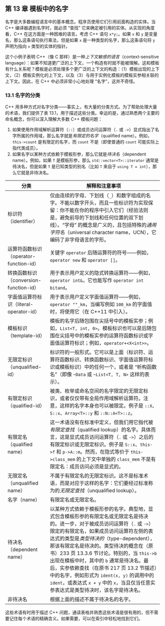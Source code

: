 ## 第 13 章    模板中的名字

名字是大多数编程语言中的基本概念。程序员使用它们引用前面构造的实体。当 C++ 编译器遇到名字时，就必须 “查找” 它来确定被引用的实体。从实现的角度看，C++ 在这方面是一种困难的语言。考虑 C++ 语句 `x*y;`。如果 `x` 和 `y` 是变量名，那么这条语句执行乘法，但是如果 `x` 是一种类型的名字，那么这条语句将 `y` 声明为指向 `x` 类型的实体的指针。

这个小例子表明 C++（像 C 那样）是一种*上下文敏感的语言*（context-sensitive language）：如果不知道更广泛的上下文，一个构造有时就不能被理解。这和模板有什么关系呢？模板是必须处理多个更广泛的上下文的构造：（1）模板出现的上下文，（2）模板实例化的上下文，以及（3）与用于实例化模板的模板实参相关联的上下文。因此，在 C++ 中必须非常小心地处理 “名字”，这并不奇怪。

### 13.1    名字的分类

C++ 用多种方式对名字分类——事实上，有大量的分类方式。为了帮助处理大量的术语，我们提供了表 13.1，用于描述这些分类。幸运的是，通过熟悉两个主要的命名概念，你可以深入理解大多数 C++ 模板问题：

1. 如果使用作用域解析运算符（`::`）或成员访问运算符（`.` 或 `->`）显式指出了名字所属的作用域，那么名字就是*有限定的名字*（qualified name）。例如，`this->count` 是有限定的名字，而 `count` 不是（即使普通的 `count` 可能实际上指代类成员）。
2. 如果名字以某种方式依赖于模板形参，那么它就是*待决名*（dependent name）。例如，如果 `T` 是模板形参，那么 `std::vector<T>::iterator` 通常是待决名，但是如果 `T` 是已知类型的别名（比如 `T` 来自于 `using T = int`），那么它就是非待决名。

| 分类                                    | 解释和注意事项                                               |
| --------------------------------------- | ------------------------------------------------------------ |
| 标识符（identifier）                    | 仅由连续的字母、下划线（`_`）和数字组成的名字。不能以数字开头，而且一些标识符为实现保留：你不能在你的程序中引入它们（经验法则是，避免前导的下划线和任何位置的双下划线）。“字母” 的概念是广义的，且包括特殊的*通用字符名*（universal character name，UCN），它编码了非字母语言的字形。 |
| 运算符函数标识（operator-function-id）  | 关键字 `operator` 后随运算符的符号——例如，`operator new` 和 `operator []`。 |
| 转换函数标识（conversion-function-id）  | 用于表示用户定义的隐式转换运算符——例如，`operator int&`，它也能写作 `operator int bitand`。 |
| 字面值运算符标识（literal-operator-id） | 用于表示用户定义字面值运算符——例如，`operator ""_km`，当编写例如 `100_km` 的字面值时，将使用它（在 C++11 中引入）。 |
| 模板标识（template-id）                 | 模板的名字后随包围在尖括号中的模板实参；例如，`List<T, int, 0>`。模板标识也可以是后随包围在尖括号中的模板实参的运算符函数标识或字面值运算符标识；例如，`operator+<X<int>>`。 |
| 无限定标识（unqualified-id）            | 标识符的一般形式。它可以是上面（标识符、运算符函数标识、转换函数标识、字面值运算符标识或模板标识）中的任何一个，或者是 “析构函数名”（即像 `~Data` 或 `~List<T, T, N>` 这样的表示）。 |
| 有限定标识（qualified-id）              | 被类、枚举或命名空间的名字限定的无限定标识，或者仅仅带有全局作用域解析运算符。注意，这样的名字本身也可以被限定。例子是 `::X`、`S::x`、`Array<T>::y` 和 `::N::A<T>::z`。 |
| 有限定名（qualified name）              | 这一术语没有在标准中定义，但我们用它指代被*有限定查找*（qualified lookup）的名字。具体而言，这是显式成员访问运算符（`.` 或 `->`）之后的有限定标识或无限定标识。例子是 `S::x`、`this->f` 和 `p->A::m`。然而，在隐式等价于 `this->class_mem` 的上下文中单独的 `class_mem` 不是有限定名：成员访问必须是显式的。 |
| 无限定名（unqualified name）            | 不属于有限定名的无限定标识。这不是标准术语，而是对应于这样的名字：它们要经过标准称为的*无限定查找*（unqualified lookup）。 |
| 名字（name）                            | 有限定名或无限定名。                                         |
| 待决名（dependent name）                | 以某种方式依赖于模板形参的名字。典型地，显式包含模板形参的有限定名或无限定名是待决的。进一步，对于被成员访问运算符（`.` 或 `->`）限定的有限定名，如果成员访问运算符左侧的表达式的类型是*类型待决的*（type-dependent），那该有限定名是待决的。类型待决的概念在（原书）233 页 13.3.6 节讨论。特别的，当 `this->b` 出现在模板中时，其中的 `b` 通常是待决名。最后，实参依赖查找（在原书 217 页 13.2 节描述）中的名字，例如形式为 `ident(x, y)` 的调用中的 `ident`，或表达式 `x + y` 中的 `x`，当且仅当任意实参表达式是类型待决时，该名字是待决名。 |
| 非待决名                                | 根据上面的描述不属于待决名的名字。                           |

这些术语有时用于描述 C++ 问题，通读表格并熟悉这些术语是很有用的，但不需要记住每个术语的精确含义。如果需要，可以在索引中轻松地找到它们。